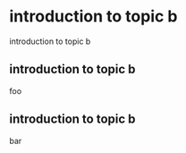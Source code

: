 # introduction to topic b

introduction to topic b

## introduction to topic b

foo

## introduction to topic b

bar
